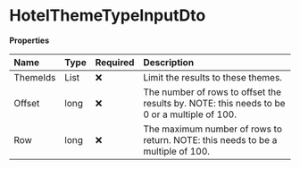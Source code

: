 # HotelThemeTypeInputDto

**Properties**

| Name     | Type       | Required | Description                                                                                 |
| :------- | :--------- | :------- | :------------------------------------------------------------------------------------------ |
| ThemeIds | List<long> | ❌       | Limit the results to these themes.                                                          |
| Offset   | long       | ❌       | The number of rows to offset the results by. NOTE: this needs to be 0 or a multiple of 100. |
| Row      | long       | ❌       | The maximum number of rows to return. NOTE: this needs to be a multiple of 100.             |

<!-- This file was generated by liblab | https://liblab.com/ -->
